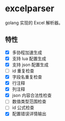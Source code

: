 # excelparser
golang 实现的 Excel 解析器。

## 特性
- [x] 多协程加速生成
- [x] 支持 lua 配置生成
- [x] 支持 json 配置生成
- [ ] id 重复检查
- [x] 字段名重复检查
- [x] 行注释
- [x] 列注释
- [x] json 内容合法性检查
- [ ] 数值类型范围检查
- [ ] id 公式检查
- [x] 配置错误详情输出
